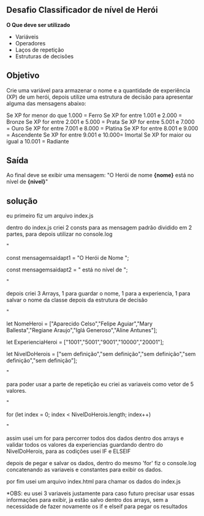 
## Desafio Classificador de nível de Herói


**O Que deve ser utilizado**

- Variáveis
- Operadores
- Laços de repetição
- Estruturas de decisões

## Objetivo

Crie uma variável para armazenar o nome e a quantidade de experiência (XP) de um herói, depois utilize uma estrutura de decisão para apresentar alguma das mensagens abaixo:

Se XP for menor do que 1.000 = Ferro
Se XP for entre 1.001 e 2.000 = Bronze
Se XP for entre 2.001 e 5.000 = Prata
Se XP for entre 5.001 e 7.000 = Ouro
Se XP for entre 7.001 e 8.000 = Platina
Se XP for entre 8.001 e 9.000 = Ascendente
Se XP for entre 9.001 e 10.000= Imortal
Se XP for maior ou igual a 10.001 = Radiante

## Saída

Ao final deve se exibir uma mensagem:
"O Herói de nome **{nome}** está no nível de **{nivel}**"


## solução
eu primeiro fiz um arquivo index.js 

dentro do index.js criei 2 consts para as mensagem padrão dividido em 2 partes, para depois utilizar no console.log

"

const mensagemsaidapt1 = "O Herói de Nome ";

const mensagemsaidapt2 = " está no nível de ";

"

depois criei 3 Arrays, 1 para guardar o nome, 1 para a experiencia, 1 para salvar o nome da classe depois da estrutura de decisão

"

let NomeHeroi = ["Aparecido Celso","Felipe Aguiar","Mary Ballesta","Regiane Araujo","Iglá Generoso","Aline Antunes"];

let ExperienciaHeroi = ["1001","5001","9001","10000","20001"];

let NivelDoHerois = ["sem definição","sem definição","sem definição","sem definição","sem definição"];

"


para poder usar a parte de repetição eu criei as variaveis como vetor de 5 valores.

"

for (let index = 0; index < NivelDoHerois.length; index++) 

"

assim usei um for para percorrer todos dos dados dentro dos arrays e validar todos os valores da experiencias guardando dentro do NivelDoHerois, para as codições usei IF e ELSEIF 


depois de pegar e salvar os dados, dentro do mesmo 'for' fiz o console.log concatenando as variaveis e constantes para exibir os dados.

por fim usei um arquivo index.html para chamar os dados do index.js

*OBS: eu usei 3 variaveis justamente para caso futuro precisar usar essas informações para exibir, ja estão salvo dentro dos arrays, sem a necessidade de fazer novamente os if e elseif para pegar os resultados
